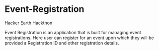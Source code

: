 # Event-Registration
Hacker Earth Hackthon

Event Registration is an application that is built for managing event registrations.
Here user can register for an event upon which they will be provided a Registration ID and other registration details.
